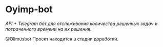 # Oyimp-bot

*API + Telegram бот для отслеживания количества решенных задач и потраченного времени на их решения.*

@Olimusbot
Проект находится в стадии доработки.
